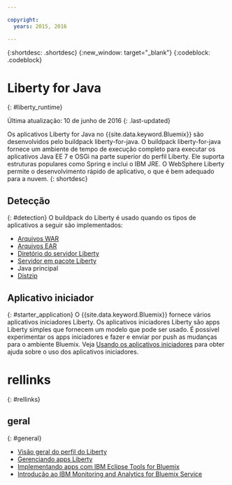 ```yaml
---

copyright:
  years: 2015, 2016

---
```


{:shortdesc: .shortdesc}
{:new_window: target="_blank"}
{:codeblock: .codeblock}

# Liberty for Java
{: #liberty_runtime}

Última atualização: 10 de junho de 2016
{: .last-updated}

Os aplicativos Liberty for Java no {{site.data.keyword.Bluemix}} são desenvolvidos pelo buildpack liberty-for-java. O buildpack liberty-for-java fornece um ambiente de tempo de execução completo para executar os aplicativos Java EE 7 e OSGi na parte superior do perfil Liberty. Ele suporta estruturas populares como Spring e inclui o IBM JRE. O WebSphere Liberty permite o desenvolvimento rápido de aplicativo, o que é bem adequado para a nuvem.
{: shortdesc}

## Detecção
{: #detection}
O buildpack do Liberty é usado quando os tipos de aplicativos a seguir são implementados:
* [Arquivos WAR](optionsForPushing.html#stand_alone_apps)
* [Arquivos
EAR](optionsForPushing.html#stand_alone_apps)
* [Diretório do servidor Liberty](optionsForPushing.html#server_directory)
* [Servidor em pacote Liberty](optionsForPushing.html#packaged_server)
* Java principal
* [Distzip](https://github.com/cloudfoundry/ibm-websphere-liberty-buildpack/blob/master/docs/container-distZip.md)

## Aplicativo iniciador
{: #starter_application}
O {{site.data.keyword.Bluemix}} fornece vários aplicativos iniciadores Liberty.  Os aplicativos iniciadores Liberty são apps Liberty simples que fornecem um modelo que pode ser usado. É possível experimentar os apps iniciadores e fazer e enviar por push as mudanças para o ambiente Bluemix.  Veja [Usando os aplicativos iniciadores](../../cfapps/starter_app_usage.html) para obter ajuda sobre o uso dos aplicativos iniciadores.

# rellinks
{: #rellinks}
## geral
{: #general}
* [Visão geral do perfil do Liberty](http://www-01.ibm.com/support/knowledgecenter/SSAW57_8.5.5/com.ibm.websphere.wlp.nd.doc/ae/cwlp_about.html)
* [Gerenciando apps Liberty](../../manageapps/app_mng.html#Utilities)
* [Implementando apps com IBM Eclipse Tools for Bluemix](../../manageapps/eclipsetools/eclipsetools.html#eclipsetools)
* [Introdução ao IBM Monitoring and
Analytics for Bluemix Service](../../services/monana/index.html#monana_oview)

